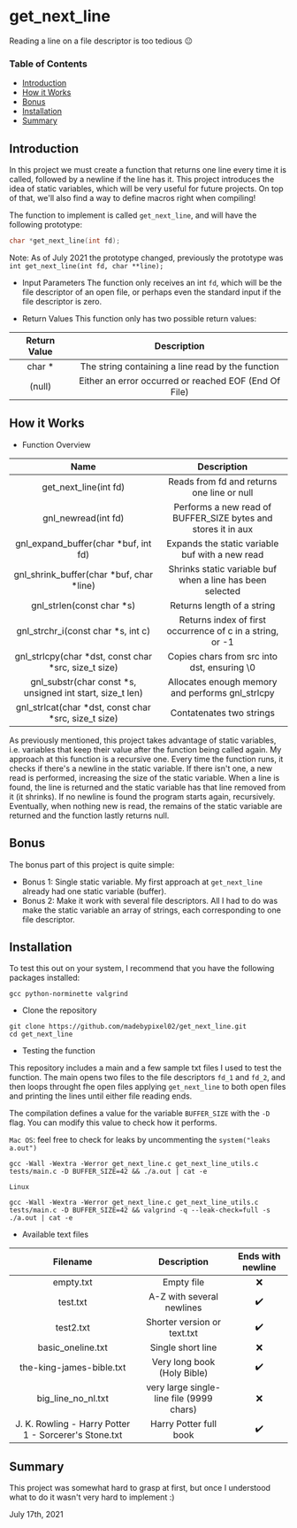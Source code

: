 # get_next_line
Reading a line on a file descriptor is too tedious :neutral_face:

### Table of Contents
* [Introduction](#introduction)
* [How it Works](#how-it-works)
* [Bonus](#bonus)
* [Installation](#installation)
* [Summary](#summary)

## Introduction
In this project we must create a function that returns one line every time it is called, followed by a newline if the line has it. This project introduces the idea of static variables, which will be very useful for future projects. On top of that, we'll also find a way to define macros right when compiling!

The function to implement is called ``get_next_line``, and will have the following prototype:
```C
char *get_next_line(int fd);
```
Note: As of July 2021 the prototype changed, previously the prototype was ``int get_next_line(int fd, char **line);``

* Input Parameters
The function only receives an int ``fd``, which will be the file descriptor of an open file, or perhaps even the standard input if the file descriptor is zero.

* Return Values
This function only has two possible return values:

| Return Value | Description |
| :----------: | :---------: |
| char * | The string containing a line read by the function |
| (null) | Either an error occurred or reached EOF (End Of File) |


## How it Works

* Function Overview

| Name | Description |
| :--: | :---------: |
| get_next_line(int fd) | Reads from fd and returns one line or null |
| gnl_newread(int fd) | Performs a new read of BUFFER_SIZE bytes and stores it in aux |
| gnl_expand_buffer(char *buf, int fd) | Expands the static variable buf with a new read |
| gnl_shrink_buffer(char *buf, char *line) | Shrinks static variable buf when a line has been selected |
| gnl_strlen(const char *s) | Returns length of a string |
| gnl_strchr_i(const char *s, int c) | Returns index of first occurrence of c in a string, or -1 |
| gnl_strlcpy(char *dst, const char *src, size_t size) | Copies chars from src into dst, ensuring \0 |
| gnl_substr(char const *s, unsigned int start, size_t len) | Allocates enough memory and performs gnl_strlcpy |
| gnl_strlcat(char *dst, const char *src, size_t size) | Contatenates two strings |

As previously mentioned, this project takes advantage of static variables, i.e. variables that keep their value after the function being called again. My approach at this function is a recursive one. Every time the function runs, it checks if there's a newline in the static variable. If there isn't one, a new read is performed, increasing the size of the static variable. When a line is found, the line is returned and the static variable has that line removed from it (it shrinks). If no newline is found the program starts again, recursively. Eventually, when nothing new is read, the remains of the static variable are returned and the function lastly returns null.

## Bonus

The bonus part of this project is quite simple:

* Bonus 1: Single static variable. My first approach at ```get_next_line``` already had one static variable (buffer).
* Bonus 2: Make it work with several file descriptors. All I had to do was make the static variable an array of strings, each corresponding to one file descriptor.


## Installation

To test this out on your system, I recommend that you have the following packages installed:

```
gcc python-norminette valgrind
```

* Clone the repository

```shell
git clone https://github.com/madebypixel02/get_next_line.git
cd get_next_line
```
* Testing the function

This repository includes a main and a few sample txt files I used to test the function. The main opens two files to the file descriptors ``fd_1`` and ``fd_2``, and then loops throught fhe open files applying ``get_next_line`` to both open files and printing the lines until either file reading ends.

The compilation defines a value for the variable ``BUFFER_SIZE`` with the ``-D`` flag. You can modify this value to check how it performs.

``Mac OS``: feel free to check for leaks by uncommenting the ``system("leaks a.out")``

```shell
gcc -Wall -Wextra -Werror get_next_line.c get_next_line_utils.c tests/main.c -D BUFFER_SIZE=42 && ./a.out | cat -e 
```

``Linux``

```shell
gcc -Wall -Wextra -Werror get_next_line.c get_next_line_utils.c tests/main.c -D BUFFER_SIZE=42 && valgrind -q --leak-check=full -s ./a.out | cat -e 

```

* Available text files

| Filename | Description | Ends with newline |
| :------: | :---------: | :---------------: |
| empty.txt | Empty file | :x: |
| test.txt | A-Z with several newlines | :heavy_check_mark: |
| test2.txt | Shorter version or text.txt | :heavy_check_mark: |
| basic_oneline.txt | Single short line | :x: |
| the-king-james-bible.txt | Very long book (Holy Bible) | :heavy_check_mark: |
| big_line_no_nl.txt | very large single-line file (9999 chars) | :x: |
| J. K. Rowling - Harry Potter 1 - Sorcerer's Stone.txt | Harry Potter full book | :heavy_check_mark: |

## Summary
This project was somewhat hard to grasp at first, but once I understood what to do it wasn't very hard to implement :)

July 17th, 2021
